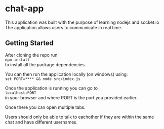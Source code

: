 # chat-app

This application was built with the purpose of learning nodejs and socket.io
The application allows users to communicate in real time.

## Getting Started

After cloning the repo run<br>
    `npm install`<br>
to install all the package dependencies.

You can then run the application locally (on windows) using:<br>
    `set PORT=**** && node src/index.js`<br>

Once the application is running you can go to <br>
    `localhost:PORT`<br>
in your browser and where PORT is the port you provided earlier.<br>

Once there you can open multiple tabs.<br>

Users should only be able to talk to eachother if they are within the same chat and have different usernames.
